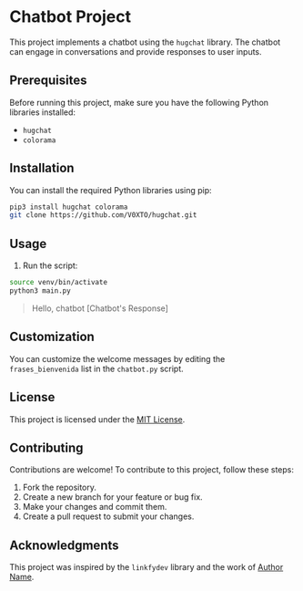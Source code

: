 # Chatbot Project

This project implements a chatbot using the `hugchat` library. The chatbot can engage in conversations and provide responses to user inputs.

## Prerequisites

Before running this project, make sure you have the following Python libraries installed:

- `hugchat`
- `colorama`


## Installation

You can install the required Python libraries using pip:

```bash
pip3 install hugchat colorama
git clone https://github.com/V0XTO/hugchat.git
```
## Usage

1. Run the script:

```bash
source venv/bin/activate
python3 main.py


```


> Hello, chatbot
[Chatbot's Response]

## Customization

You can customize the welcome messages by editing the `frases_bienvenida` list in the `chatbot.py` script.

## License

This project is licensed under the [MIT License](LICENSE).


## Contributing

Contributions are welcome! To contribute to this project, follow these steps:

1. Fork the repository.
2. Create a new branch for your feature or bug fix.
3. Make your changes and commit them.
4. Create a pull request to submit your changes.

## Acknowledgments

This project was inspired by the `linkfydev` library and the work of [Author Name](https://beacons.ai/linkfydev).



